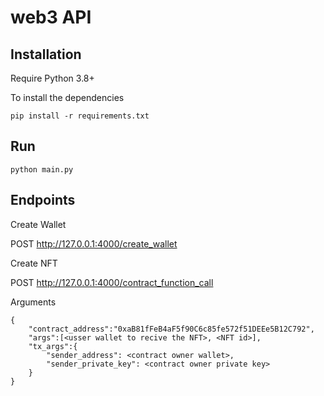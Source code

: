 web3 API
==========

## Installation

Require Python 3.8+


To install the dependencies
```
pip install -r requirements.txt
```

## Run

```
python main.py
```

## Endpoints

Create Wallet
 
POST http://127.0.0.1:4000/create_wallet

Create NFT

POST http://127.0.0.1:4000/contract_function_call

Arguments
```
{
    "contract_address":"0xaB81fFeB4aF5f90C6c85fe572f51DEEe5B12C792",
    "args":[<usser wallet to recive the NFT>, <NFT id>],
    "tx_args":{
        "sender_address": <contract owner wallet>,
        "sender_private_key": <contract owner private key>
    }
}
```


  
